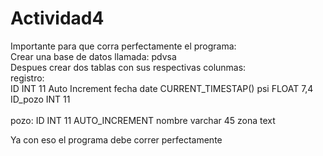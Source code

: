 # Actividad4
Importante para que corra perfectamente el programa: <br>
Crear una base de datos llamada: pdvsa <br>
Despues crear dos tablas con sus respectivas colunmas: <br>
registro: <br>
ID INT 11 Auto Increment
fecha date CURRENT_TIMESTAP()
psi FLOAT 7,4
ID_pozo INT 11
<br>
<br>
pozo:
ID INT 11 AUTO_INCREMENT
nombre varchar 45
zona text

Ya con eso el programa debe correr perfectamente
